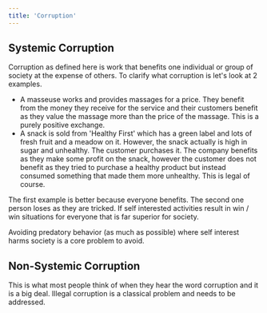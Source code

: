 ```yaml
---
title: 'Corruption'
---
```


## Systemic Corruption

Corruption as defined here is work that benefits one individual or group of society at the expense of others. To clarify what corruption is let's look at 2 examples.

* A masseuse works and provides massages for a price. They benefit from the money they receive for the service and their customers benefit as they value the massage more than the price of the massage. This is a purely positive exchange.
* A snack is sold from 'Healthy First' which has a green label and lots of fresh fruit and a meadow on it. However, the snack actually is high in sugar and unhealthy. The customer purchases it. The company benefits as they make some profit on the snack, however the customer does not benefit as they tried to purchase a healthy product but instead consumed something that made them more unhealthy. This is legal of course.

The first example is better because everyone benefits. The second one person loses as they are tricked. If self interested activities result in win / win situations for everyone that is far superior for society.

Avoiding predatory behavior (as much as possible) where self interest harms society is a core problem to avoid.

## Non-Systemic Corruption

This is what most people think of when they hear the word corruption and it is a big deal. Illegal corruption is a classical problem and needs to be addressed.
